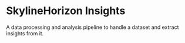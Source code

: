 # SkylineHorizon Insights
A data processing and analysis pipeline to handle a dataset and extract insights from it.
